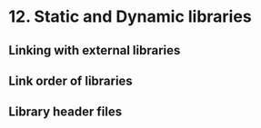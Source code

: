
# 12. Static and Dynamic libraries

## Linking with external libraries

## Link order of libraries

## Library header files
